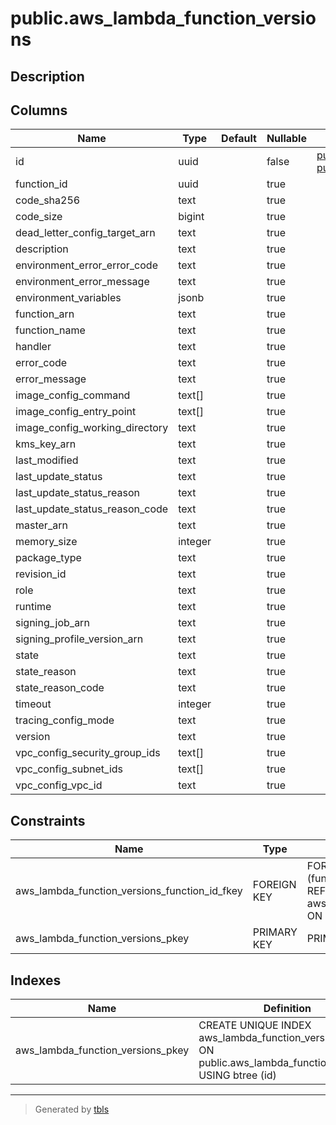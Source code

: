 # public.aws_lambda_function_versions

## Description

## Columns

| Name | Type | Default | Nullable | Children | Parents | Comment |
| ---- | ---- | ------- | -------- | -------- | ------- | ------- |
| id | uuid |  | false | [public.aws_lambda_function_version_file_system_configs](public.aws_lambda_function_version_file_system_configs.md) [public.aws_lambda_function_version_layers](public.aws_lambda_function_version_layers.md) |  |  |
| function_id | uuid |  | true |  | [public.aws_lambda_functions](public.aws_lambda_functions.md) |  |
| code_sha256 | text |  | true |  |  |  |
| code_size | bigint |  | true |  |  |  |
| dead_letter_config_target_arn | text |  | true |  |  |  |
| description | text |  | true |  |  |  |
| environment_error_error_code | text |  | true |  |  |  |
| environment_error_message | text |  | true |  |  |  |
| environment_variables | jsonb |  | true |  |  |  |
| function_arn | text |  | true |  |  |  |
| function_name | text |  | true |  |  |  |
| handler | text |  | true |  |  |  |
| error_code | text |  | true |  |  |  |
| error_message | text |  | true |  |  |  |
| image_config_command | text[] |  | true |  |  |  |
| image_config_entry_point | text[] |  | true |  |  |  |
| image_config_working_directory | text |  | true |  |  |  |
| kms_key_arn | text |  | true |  |  |  |
| last_modified | text |  | true |  |  |  |
| last_update_status | text |  | true |  |  |  |
| last_update_status_reason | text |  | true |  |  |  |
| last_update_status_reason_code | text |  | true |  |  |  |
| master_arn | text |  | true |  |  |  |
| memory_size | integer |  | true |  |  |  |
| package_type | text |  | true |  |  |  |
| revision_id | text |  | true |  |  |  |
| role | text |  | true |  |  |  |
| runtime | text |  | true |  |  |  |
| signing_job_arn | text |  | true |  |  |  |
| signing_profile_version_arn | text |  | true |  |  |  |
| state | text |  | true |  |  |  |
| state_reason | text |  | true |  |  |  |
| state_reason_code | text |  | true |  |  |  |
| timeout | integer |  | true |  |  |  |
| tracing_config_mode | text |  | true |  |  |  |
| version | text |  | true |  |  |  |
| vpc_config_security_group_ids | text[] |  | true |  |  |  |
| vpc_config_subnet_ids | text[] |  | true |  |  |  |
| vpc_config_vpc_id | text |  | true |  |  |  |

## Constraints

| Name | Type | Definition |
| ---- | ---- | ---------- |
| aws_lambda_function_versions_function_id_fkey | FOREIGN KEY | FOREIGN KEY (function_id) REFERENCES aws_lambda_functions(id) ON DELETE CASCADE |
| aws_lambda_function_versions_pkey | PRIMARY KEY | PRIMARY KEY (id) |

## Indexes

| Name | Definition |
| ---- | ---------- |
| aws_lambda_function_versions_pkey | CREATE UNIQUE INDEX aws_lambda_function_versions_pkey ON public.aws_lambda_function_versions USING btree (id) |

---

> Generated by [tbls](https://github.com/k1LoW/tbls)
